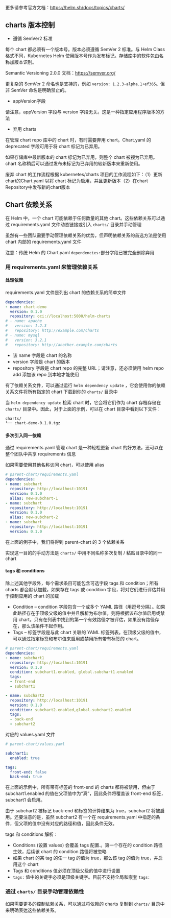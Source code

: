 
更多请参考官方文档：<https://helm.sh/docs/topics/charts/>

## charts 版本控制

- 遵循 SemVer2 标准

每个 chart 都必须有一个版本号。版本必须遵循 SemVer 2 标准。与 Helm Class 格式不同，Kubernetes Helm 使用版本号作为发布标记。存储库中的软件包由名称加版本识别。

Semantic Versioning 2.0.0 文档：<https://semver.org/>

更复杂的 SemVer 2 命名也是支持的，例如 `version: 1.2.3-alpha.1+ef365`。但非 SemVer 命名是明确禁止的。

- appVersion字段

请注意，appVersion 字段与 version 字段无关。这是一种指定应用程序版本的方法

- 弃用 charts

在管理 chart repo 库中的 chart 时，有时需要弃用 chart。Chart.yaml 的 deprecated 字段可用于将 chart 标记为已弃用。

如果存储库中最新版本的 chart 标记为已弃用，则整个 chart 被视为已弃用。chart 名称稍后可以通过发布未标记为已弃用的较新版本来重新使用。

废弃 chart 的工作流程根据 kubernetes/charts 项目的工作流程如下：（1）更新 chart的Chart.yaml 以将 chart 标记为启用，并且更新版本（2）在chart Repository中发布新的chart版本

## Chart 依赖关系

在 Helm 中，一个 chart 可能依赖于任何数量的其他 chart。这些依赖关系可以通过 requirements.yaml 文件动态链接或引入 `charts/` 目录并手动管理

虽然有一些团队需要手动管理依赖关系的优势，但声明依赖关系的首选方法是使用 chart 内部的 requirements.yaml 文件

注意：传统 Helm 的 Chart.yaml `dependencies:`部分字段已被完全删除弃用

### 用 requirements.yaml 来管理依赖关系

#### 处理依赖

requirements.yaml 文件是列出 chart 的依赖关系的简单文件

```yaml
dependencies:
- name: chart-demo
  version: 0.1.0
  repository: oci://localhost:5000/helm-charts
# - name: apache
#   version: 1.2.3
#   repository: http://example.com/charts
# - name: mysql
#   version: 3.2.1
#   repository: http://another.example.com/charts

```

- 该 name 字段是 chart 的名称
- version 字段是 chart 的版本
- repository 字段是 chart repo 的完整 URL；请注意，还必须使用 helm repo add 添加该 repo 到本地才能使用

有了依赖关系文件，可以通过运行 `helm dependency update` ，它会使用你的依赖关系文件将所有指定的 chart 下载到你的 `charts/` 目录中

当 `helm dependency update` 检索 chart 时，它会将它们作为 chart 存档存储在 `charts/` 目录中。因此，对于上面的示例，可以在 chart 目录中看到以下文件：

```bash
charts/
└── chart-demo-0.1.0.tgz

```

#### 多次引入同一依赖

通过 requirements.yaml 管理 chart 是一种轻松更新 chart 的好方法，还可以在整个团队中共享 requirements 信息

如果需要使用其他名称访问 chart，可以使用 alias

```yaml
# parent-chart/requirements.yaml
dependencies:
- name: subchart
  repository: http://localhost:10191
  version: 0.1.0
  alias: new-subchart-1
- name: subchart
  repository: http://localhost:10191
  version: 0.1.0
  alias: new-subchart-2
- name: subchart
  repository: http://localhost:10191
  version: 0.1.0

```

在上面的例子中，我们将得到 parent-chart 的 3 个依赖关系

实现这一目的的手动方法是 `charts/` 中用不同名称多次复制 / 粘贴目录中的同一 chart

#### tags 和 conditions

除上述其他字段外，每个需求条目可能包含可选字段 tags 和 condition；所有 charts 都会默认加载，如果存在 tags 或 condition 字段，将对它们进行评估并用于控制应用的 chart 的加载

- Condition – condition 字段包含一个或多个 YAML 路径（用逗号分隔）。如果此路径存在于顶级父级的值中并且解析为布尔值，则将根据该布尔值启用或禁用 chart。只有在列表中找到的第一个有效路径才被评估，如果没有路径存在，那么该条件不起作用。
- Tags – 标签字段是与此 chart 关联的 YAML 标签列表。在顶级父级的值中，可以通过指定标签和布尔值来启用或禁用所有带有标签的 chart。

```yaml
# parent-chart/requirements.yaml
dependencies:
- name: subchart1
  repository: http://localhost:10191
  version: 0.1.0
  condition: subchart1.enabled, global.subchart1.enabled
  tags:
  - front-end
  - subchart1

- name: subchart2
  repository: http://localhost:10191
  version: 0.1.0
  condition: subchart2.enabled,global.subchart2.enabled
  tags:
  - back-end
  - subchart2
```

对应的 values.yaml 文件

```yaml
# parent-chart/values.yaml

subchart1:
  enabled: true

tags:
  front-end: false
  back-end: true

```

在上面的示例中，所有带有标签的 front-end 的 charts 都将被禁用，但由于 subchart1.enabled 的值在父项值中为“真”，因此条件将覆盖该 front-end 标签，subchart1 会启用。

由于 subchart2 被标记 back-end 和标签的计算结果为 true，subchart2 将被启用。还要注意的是，虽然 subchart2 有一个在 requirements.yaml 中指定的条件，但父项的值中没有对应的路径和值，因此条件无效。

tags 和 conditions 解析：

- Conditions (设置 values) 会覆盖 tags 配置.。第一个存在的 condition 路径生效，后续该 chart 的 condition 路径将被忽略
- 如果 chart 的某 tag 的任一 tag 的值为 true，那么该 tag 的值为 true，并启用这个 chart
- Tags 和 conditions 值必须在顶级父级的值中进行设置
- `tags:` 值中的关键字必须是顶级关键字。目前不支持全局和嵌套 `tags:`

### 通过 `charts/` 目录手动管理依赖性

如果需要更多的控制依赖关系，可以通过将依赖的 charts 复制到 `charts/` 目录中来明确表达这些依赖关系。
